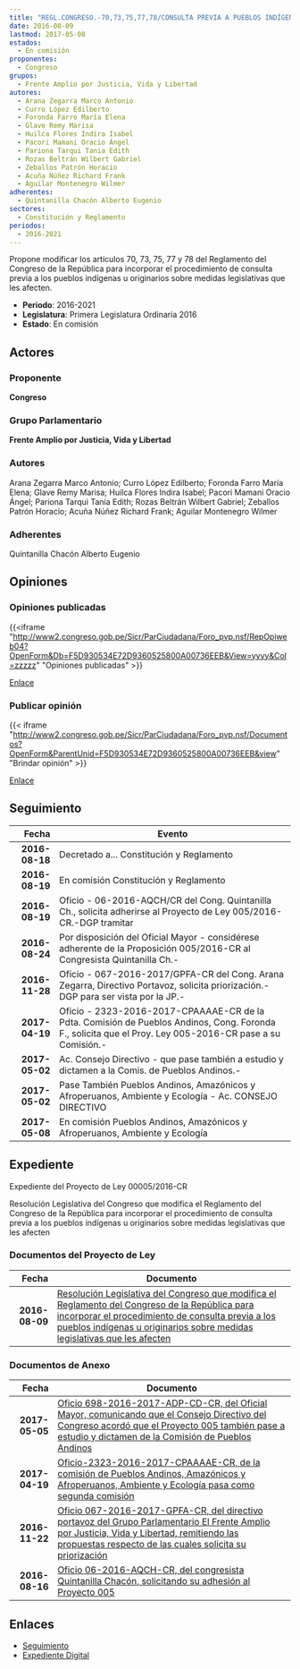 ```yaml
---
title: "REGL.CONGRESO.-70,73,75,77,78/CONSULTA PREVIA A PUEBLOS INDÍGENAS"
date: 2016-08-09
lastmod: 2017-05-08
estados: 
  - En comisión
proponentes: 
  - Congreso
grupos: 
  - Frente Amplio por Justicia, Vida y Libertad
autores: 
  - Arana Zegarra Marco Antonio
  - Curro López Edilberto
  - Foronda Farro María Elena
  - Glave Remy Marisa
  - Huilca Flores Indira Isabel
  - Pacori Mamani Oracio Ángel
  - Pariona Tarqui Tania Edith
  - Rozas Beltrán Wilbert Gabriel
  - Zeballos Patrón Horacio
  - Acuña Núñez Richard Frank
  - Aguilar Montenegro Wilmer
adherentes: 
  - Quintanilla Chacón Alberto Eugenio
sectores: 
  - Constitución y Reglamento
periodos: 
  - 2016-2021
---
```


Propone modificar los artículos 70, 73, 75, 77 y 78 del Reglamento del Congreso de la República para incorporar el procedimiento de consulta previa a los pueblos indígenas u originarios sobre medidas legislativas que les afecten.

- **Periodo**: 2016-2021
- **Legislatura**: Primera Legislatura Ordinaria 2016
- **Estado**: En comisión

## Actores

### Proponente

**Congreso**

### Grupo Parlamentario

**Frente Amplio por Justicia, Vida y Libertad**

### Autores

Arana Zegarra Marco Antonio; Curro López Edilberto; Foronda Farro María Elena; Glave Remy Marisa; Huilca Flores Indira Isabel; Pacori Mamani Oracio Ángel; Pariona Tarqui Tania Edith; Rozas Beltrán Wilbert Gabriel; Zeballos Patrón Horacio; Acuña Núñez Richard Frank; Aguilar Montenegro Wilmer

### Adherentes

Quintanilla Chacón Alberto Eugenio


## Opiniones

### Opiniones publicadas

{{<iframe "http://www2.congreso.gob.pe/Sicr/ParCiudadana/Foro_pvp.nsf/RepOpiweb04?OpenForm&Db=F5D930534E72D9360525800A00736EEB&View=yyyy&Col=zzzzz" "Opiniones publicadas" >}}

[Enlace](http://www2.congreso.gob.pe/Sicr/ParCiudadana/Foro_pvp.nsf/RepOpiweb04?OpenForm&Db=F5D930534E72D9360525800A00736EEB&View=yyyy&Col=zzzzz)
### Publicar opinión

{{< iframe "http://www2.congreso.gob.pe/Sicr/ParCiudadana/Foro_pvp.nsf/Documentos?OpenForm&ParentUnid=F5D930534E72D9360525800A00736EEB&view" "Brindar opinión" >}}

[Enlace](http://www2.congreso.gob.pe/Sicr/ParCiudadana/Foro_pvp.nsf/Documentos?OpenForm&ParentUnid=F5D930534E72D9360525800A00736EEB&view)

## Seguimiento

| Fecha | Evento |
|------:|--------|
| **2016-08-18** | Decretado a... Constitución y Reglamento|
| **2016-08-19** | En comisión Constitución y Reglamento|
| **2016-08-19** | Oficio - 06-2016-AQCH/CR del Cong. Quintanilla Ch., solicita adherirse al Proyecto de Ley 005/2016-CR.-DGP tramitar|
| **2016-08-24** | Por disposición del Oficial Mayor - considérese adherente de la Proposición 005/2016-CR al Congresista Quintanilla Ch.-|
| **2016-11-28** | Oficio - 067-2016-2017/GPFA-CR del Cong. Arana Zegarra, Directivo Portavoz, solicita priorización.-DGP para ser vista por la JP.-|
| **2017-04-19** | Oficio - 2323-2016-2017-CPAAAAE-CR de la Pdta. Comisión de Pueblos Andinos, Cong. Foronda F., solicita que el Proy. Ley 005-2016-CR pase a su Comisión.-|
| **2017-05-02** | Ac. Consejo Directivo - que pase también a estudio y dictamen a la Comis. de Pueblos Andinos.-|
| **2017-05-02** | Pase También Pueblos Andinos, Amazónicos y Afroperuanos, Ambiente y Ecología - Ac. CONSEJO DIRECTIVO|
| **2017-05-08** | En comisión Pueblos Andinos, Amazónicos y Afroperuanos, Ambiente y Ecología|


## Expediente

Expediente del Proyecto de Ley 00005/2016-CR

Resolución Legislativa del Congreso que modifica el Reglamento del Congreso de la República para incorporar el procedimiento de consulta previa a los pueblos indígenas u originarios sobre medidas legislativas que les afecten


### Documentos del Proyecto de Ley

| Fecha | Documento |
|------:|--------|
| **2016-08-09** | [Resolución Legislativa del Congreso que modifica el Reglamento del Congreso de la República para incorporar el procedimiento de consulta previa a los pueblos indígenas u originarios sobre medidas legislativas que les afecten](http://www.leyes.congreso.gob.pe/Documentos/2016_2021/Proyectos_de_Ley_y_de_Resoluciones_Legislativas/PL00005_20160809.pdf) |

### Documentos de Anexo

| Fecha | Documento |
|------:|--------|
| **2017-05-05** | [Oficio 698-2016-2017-ADP-CD-CR, del Oficial Mayor, comunicando que el Consejo Directivo del Congreso acordó que el Proyecto 005 también pase a estudio y dictamen de la Comisión de Pueblos Andinos](http://www.leyes.congreso.gob.pe/Documentos/2016_2021/Oficios/Oficialia_Mayor/OFICIO-698-2016-2017-ADP-CD-CR.pdf) |
| **2017-04-19** | [Oficio-2323-2016-2017-CPAAAAE-CR, de la comisión de Pueblos Andinos, Amazónicos y Afroperuanos, Ambiente y Ecología pasa como segunda comisión](http://www.leyes.congreso.gob.pe/Documentos/2016_2021/Oficios/Comisiones_Ordinarias/OFICIO-2323-2016-2017-CPAAAAE-CR.pdf) |
| **2016-11-22** | [Oficio 067-2016-2017-GPFA-CR, del directivo portavoz del Grupo Parlamentario El Frente Amplio por Justicia, Vida y Libertad, remitiendo las propuestas respecto de las cuales solicita su priorización](http://www.leyes.congreso.gob.pe/Documentos/2016_2021/Oficios/Grupos_Parlamentarios/OFICIO-067-2016-2017-GPFA-CR.pdf) |
| **2016-08-16** | [Oficio 06-2016-AQCH-CR, del congresista Quintanilla Chacón, solicitando su adhesión al Proyecto 005](http://www.leyes.congreso.gob.pe/Documentos/2016_2021/Adhesiones/Proyectos_de_Ley/OFICIO-06-2016-AQCH-CR.pdf) |

## Enlaces 

- [Seguimiento](http://www2.congreso.gob.pehttp://www2.congreso.gob.pe/Sicr/TraDocEstProc/CLProLey2016.nsf/f7fff46988ca05b1052578e100829cc7/61be86941e24499b0525800a0074ef6c?OpenDocument)
- [Expediente Digital](http://www2.congreso.gob.pehttp://www2.congreso.gob.pe/Sicr/TraDocEstProc/CLProLey2016.nsf/f7fff46988ca05b1052578e100829cc7/61be86941e24499b0525800a0074ef6c?OpenDocument&Click=05257FB7005EB655.eb71d0cf91d8294e05256cdf006b5706/$Body/0.1C6C)
